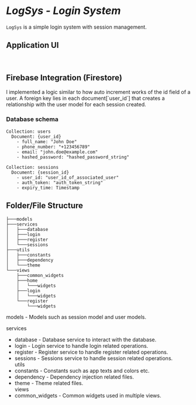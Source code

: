 # _LogSys - Login System_

`LogSys` is a simple login system with session management.

## Application UI

<img src="assets/screens/splash.png" alt="">
<img src="assets/screens/register.png" alt="">
<img src="assets/screens/login.png" alt="">
<img src="assets/screens/home.png" alt="">
<img src="assets/screens/logout.png" alt="">

## Firebase Integration (Firestore)

<img src="assets/images/firebase.png" alt="">
<br/>
I implemented a logic similar to how auto increment works of the id field of a user. A foreign key lies in each document[`user_id`] that creates a relationship with the user model for each session created.

### Database schema

```
Collection: users
  Document: {user_id}
    - full_name: "John Doe"
    - phone_number: "+123456789"
    - email: "john.doe@example.com"
    - hashed_password: "hashed_password_string"

Collection: sessions
  Document: {session_id}
    - user_id: "user_id_of_associated_user"
    - auth_token: "auth_token_string"
    - expiry_time: Timestamp
```

## Folder/File Structure

```
├───models
├───services
│   ├───database
│   ├───login
│   ├───register
│   └───sessions
├───utils
│   ├───constants
│   ├───dependency
│   └───theme
└───views
    ├───common_widgets
    ├───home
    │   └───widgets
    ├───login
    │   └───widgets
    └───register
        └───widgets
```

models - Models such as session model and user models. <br/>

services

- database - Database service to interact with the database.
- login - Login service to handle login related operations.
- register - Register service to handle register related operations.
- sessions - Sessions service to handle session related operations. <br/>
  utils
- constants - Constants such as app texts and colors etc.
- dependency - Dependency injection related files.
- theme - Theme related files. <br/>
  views
- common_widgets - Common widgets used in multiple views.
